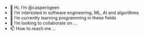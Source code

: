 - 👋 Hi, I’m @casperngeen
- 👀 I’m interested in software engineering, ML, AI and algorithms
- 🌱 I’m currently learning programming in these fields
- 💞️ I’m looking to collaborate on ...
- 📫 How to reach me ...

<!---
casperngeen/casperngeen is a ✨ special ✨ repository because its `README.md` (this file) appears on your GitHub profile.
You can click the Preview link to take a look at your changes.
--->
